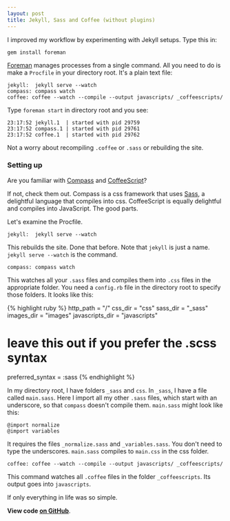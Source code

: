 ```yaml
---
layout: post
title: Jekyll, Sass and Coffee (without plugins) 
---
```


I improved my workflow by experimenting with Jekyll setups. Type this in:

    gem install foreman

[Foreman](http://theforeman.org/) manages processes from a single command. All you need to do is make a `Procfile` in your directory root. It's a plain text file:
    
    jekyll:  jekyll serve --watch
    compass: compass watch
    coffee: coffee --watch --compile --output javascripts/ _coffeescripts/

Type `foreman start` in directory root and you see:

    23:17:52 jekyll.1  | started with pid 29759
    23:17:52 compass.1 | started with pid 29761
    23:17:52 coffee.1  | started with pid 29762

Not a worry about recompiling `.coffee` or `.sass` or rebuilding the site.

### Setting up
Are you familiar with [Compass](http://compass-style.org/) and [CoffeeScript](http://coffeescript.org/)?

If not, check them out. Compass is a css framework that uses [Sass](http://sass-lang.com/), a delightful language that compiles into css. CoffeeScript is equally delightful and compiles into JavaScript. The good parts.

Let's examine the Procfile. 

    jekyll:  jekyll serve --watch

This rebuilds the site. Done that before. Note that `jekyll` is just a name. `jekyll serve --watch` is the command.

    compass: compass watch

This watches all your `.sass` files and compiles them into `.css` files in the appropriate folder. You need a `config.rb` file in the directory root to specify those folders. It looks like this:

{% highlight ruby %}
http_path = "/"
css_dir = "css"
sass_dir = "_sass"
images_dir = "images"
javascripts_dir = "javascripts"

# leave this out if you prefer the .scss syntax
preferred_syntax = :sass
{% endhighlight %}

In my directory root, I have folders `_sass` and `css`. In `_sass`, I have a file called `main.sass`. Here I import all my other `.sass` files, which start with an underscore, so that `compass` doesn't compile them. `main.sass` might look like this:

    @import normalize
    @import variables

It requires the files `_normalize.sass` and `_variables.sass`. You don't need to type the underscores. `main.sass` compiles to `main.css` in the css folder.

    coffee: coffee --watch --compile --output javascripts/ _coffeescripts/

This command watches all `.coffee` files in the folder `_coffeescripts`. Its output goes into `javascripts`.

If only everything in life was so simple.

**View code [on GitHub](https://github.com/Kappie/jekyll_scaffold)**.